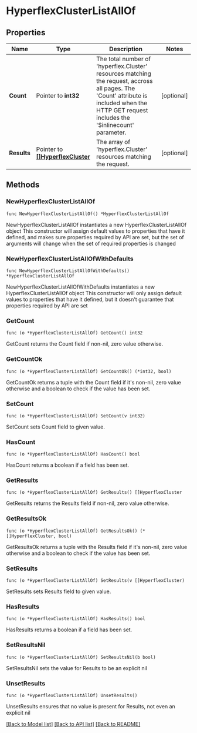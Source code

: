 # HyperflexClusterListAllOf

## Properties

Name | Type | Description | Notes
------------ | ------------- | ------------- | -------------
**Count** | Pointer to **int32** | The total number of &#39;hyperflex.Cluster&#39; resources matching the request, accross all pages. The &#39;Count&#39; attribute is included when the HTTP GET request includes the &#39;$inlinecount&#39; parameter. | [optional] 
**Results** | Pointer to [**[]HyperflexCluster**](hyperflex.Cluster.md) | The array of &#39;hyperflex.Cluster&#39; resources matching the request. | [optional] 

## Methods

### NewHyperflexClusterListAllOf

`func NewHyperflexClusterListAllOf() *HyperflexClusterListAllOf`

NewHyperflexClusterListAllOf instantiates a new HyperflexClusterListAllOf object
This constructor will assign default values to properties that have it defined,
and makes sure properties required by API are set, but the set of arguments
will change when the set of required properties is changed

### NewHyperflexClusterListAllOfWithDefaults

`func NewHyperflexClusterListAllOfWithDefaults() *HyperflexClusterListAllOf`

NewHyperflexClusterListAllOfWithDefaults instantiates a new HyperflexClusterListAllOf object
This constructor will only assign default values to properties that have it defined,
but it doesn't guarantee that properties required by API are set

### GetCount

`func (o *HyperflexClusterListAllOf) GetCount() int32`

GetCount returns the Count field if non-nil, zero value otherwise.

### GetCountOk

`func (o *HyperflexClusterListAllOf) GetCountOk() (*int32, bool)`

GetCountOk returns a tuple with the Count field if it's non-nil, zero value otherwise
and a boolean to check if the value has been set.

### SetCount

`func (o *HyperflexClusterListAllOf) SetCount(v int32)`

SetCount sets Count field to given value.

### HasCount

`func (o *HyperflexClusterListAllOf) HasCount() bool`

HasCount returns a boolean if a field has been set.

### GetResults

`func (o *HyperflexClusterListAllOf) GetResults() []HyperflexCluster`

GetResults returns the Results field if non-nil, zero value otherwise.

### GetResultsOk

`func (o *HyperflexClusterListAllOf) GetResultsOk() (*[]HyperflexCluster, bool)`

GetResultsOk returns a tuple with the Results field if it's non-nil, zero value otherwise
and a boolean to check if the value has been set.

### SetResults

`func (o *HyperflexClusterListAllOf) SetResults(v []HyperflexCluster)`

SetResults sets Results field to given value.

### HasResults

`func (o *HyperflexClusterListAllOf) HasResults() bool`

HasResults returns a boolean if a field has been set.

### SetResultsNil

`func (o *HyperflexClusterListAllOf) SetResultsNil(b bool)`

 SetResultsNil sets the value for Results to be an explicit nil

### UnsetResults
`func (o *HyperflexClusterListAllOf) UnsetResults()`

UnsetResults ensures that no value is present for Results, not even an explicit nil

[[Back to Model list]](../README.md#documentation-for-models) [[Back to API list]](../README.md#documentation-for-api-endpoints) [[Back to README]](../README.md)


